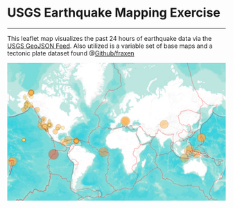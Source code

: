 # USGS Earthquake Mapping Exercise
- - - 

This leaflet map visualizes the past 24 hours of earthquake data via the [USGS GeoJSON Feed](http://earthquake.usgs.gov/earthquakes/feed/v1.0/geojson.php). Also utilized is a variable set of base maps and a tectonic plate dataset found @[Github/fraxen](https://github.com/fraxen/tectonicplates)

![map_screenshot](image/map_screenshot.png)